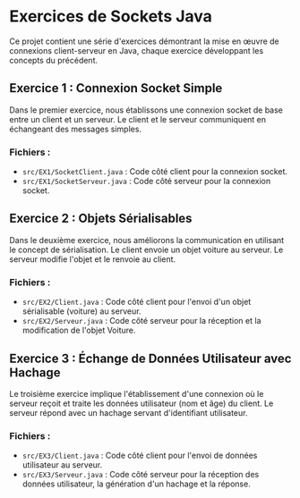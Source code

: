 # Exercices de Sockets Java

Ce projet contient une série d'exercices démontrant la mise en œuvre de connexions client-serveur en Java, chaque exercice développant les concepts du précédent.

## Exercice 1 : Connexion Socket Simple

Dans le premier exercice, nous établissons une connexion socket de base entre un client et un serveur. Le client et le serveur communiquent en échangeant des messages simples.

### Fichiers :
- `src/EX1/SocketClient.java` : Code côté client pour la connexion socket.
- `src/EX1/SocketServeur.java` : Code côté serveur pour la connexion socket.

## Exercice 2 : Objets Sérialisables

Dans le deuxième exercice, nous améliorons la communication en utilisant le concept de sérialisation. Le client envoie un objet voiture au serveur. Le serveur modifie l'objet et le renvoie au client.

### Fichiers :
- `src/EX2/Client.java` : Code côté client pour l'envoi d'un objet sérialisable (voiture) au serveur.
- `src/EX2/Serveur.java` : Code côté serveur pour la réception et la modification de l'objet Voiture.

## Exercice 3 : Échange de Données Utilisateur avec Hachage

Le troisième exercice implique l'établissement d'une connexion où le serveur reçoit et traite les données utilisateur (nom et âge) du client. Le serveur répond avec un hachage servant d'identifiant utilisateur.

### Fichiers :
- `src/EX3/Client.java` : Code côté client pour l'envoi de données utilisateur au serveur.
- `src/EX3/Serveur.java` : Code côté serveur pour la réception des données utilisateur, la génération d'un hachage et la réponse.

